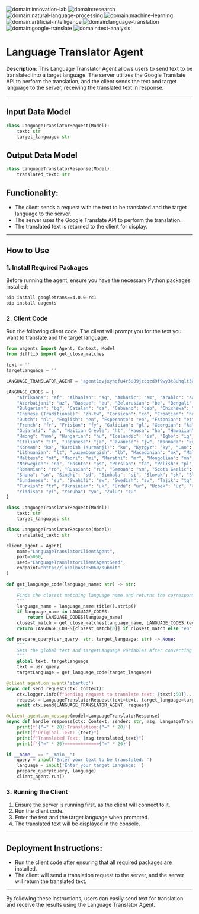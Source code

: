 ![domain:innovation-lab](https://img.shields.io/badge/innovation--lab-3D8BD3)
![domain:research](https://img.shields.io/badge/research-3D8BD3)
![domain:natural-language-processing](https://img.shields.io/badge/natural--language--processing-3D8BD3)
![domain:machine-learning](https://img.shields.io/badge/machine--learning-3D8BD3)
![domain:artificial-intelligence](https://img.shields.io/badge/artificial--intelligence-3D8BD3)
![domain:language-translation](https://img.shields.io/badge/language--translation-3D8BD3)
![domain:google-translate](https://img.shields.io/badge/google--translate-3D8BD3)
![domain:text-analysis](https://img.shields.io/badge/text--analysis-3D8BD3)

# Language Translator Agent

**Description**: This Language Translator Agent allows users to send text to be translated into a target language. The server utilizes the Google Translate API to perform the translation, and the client sends the text and target language to the server, receiving the translated text in response.

---

## Input Data Model

```python
class LanguageTranslatorRequest(Model):
    text: str
    target_language: str
```

## Output Data Model

```python
class LanguageTranslatorResponse(Model):
    translated_text: str
```

## Functionality:
- The client sends a request with the text to be translated and the target language to the server.
- The server uses the Google Translate API to perform the translation.
- The translated text is returned to the client for display.

---

## How to Use

### 1. Install Required Packages

Before running the agent, ensure you have the necessary Python packages installed:

```sh
pip install googletrans==4.0.0-rc1
pip install uagents
```

### 2. Client Code

Run the following client code. The client will prompt you for the text you want to translate and the target language.

```python
from uagents import Agent, Context, Model
from difflib import get_close_matches

text = ''
targetLanguage = ''

LANGUAGE_TRANSLATOR_AGENT = 'agent1qvjxyhqfu4r5u89jccqzd9f9wy3t8uhqlt30euczjf4dyqgh6ftegwypmsl'

LANGUAGE_CODES = {
    "Afrikaans": "af", "Albanian": "sq", "Amharic": "am", "Arabic": "ar", "Armenian": "hy",
    "Azerbaijani": "az", "Basque": "eu", "Belarusian": "be", "Bengali": "bn", "Bosnian": "bs",
    "Bulgarian": "bg", "Catalan": "ca", "Cebuano": "ceb", "Chichewa": "ny", "Chinese (Simplified)": "zh-cn",
    "Chinese (Traditional)": "zh-tw", "Corsican": "co", "Croatian": "hr", "Czech": "cs", "Danish": "da",
    "Dutch": "nl", "English": "en", "Esperanto": "eo", "Estonian": "et", "Filipino": "tl", "Finnish": "fi",
    "French": "fr", "Frisian": "fy", "Galician": "gl", "Georgian": "ka", "German": "de", "Greek": "el",
    "Gujarati": "gu", "Haitian Creole": "ht", "Hausa": "ha", "Hawaiian": "haw", "Hebrew": "iw", "Hindi": "hi",
    "Hmong": "hmn", "Hungarian": "hu", "Icelandic": "is", "Igbo": "ig", "Indonesian": "id", "Irish": "ga",
    "Italian": "it", "Japanese": "ja", "Javanese": "jw", "Kannada": "kn", "Kazakh": "kk", "Khmer": "km",
    "Korean": "ko", "Kurdish (Kurmanji)": "ku", "Kyrgyz": "ky", "Lao": "lo", "Latin": "la", "Latvian": "lv",
    "Lithuanian": "lt", "Luxembourgish": "lb", "Macedonian": "mk", "Malagasy": "mg", "Malay": "ms", "Malayalam": "ml",
    "Maltese": "mt", "Maori": "mi", "Marathi": "mr", "Mongolian": "mn", "Myanmar (Burmese)": "my", "Nepali": "ne",
    "Norwegian": "no", "Pashto": "ps", "Persian": "fa", "Polish": "pl", "Portuguese": "pt", "Punjabi": "pa",
    "Romanian": "ro", "Russian": "ru", "Samoan": "sm", "Scots Gaelic": "gd", "Serbian": "sr", "Sesotho": "st",
    "Shona": "sn", "Sindhi": "sd", "Sinhala": "si", "Slovak": "sk", "Slovenian": "sl", "Somali": "so", "Spanish": "es",
    "Sundanese": "su", "Swahili": "sw", "Swedish": "sv", "Tajik": "tg", "Tamil": "ta", "Telugu": "te", "Thai": "th",
    "Turkish": "tr", "Ukrainian": "uk", "Urdu": "ur", "Uzbek": "uz", "Vietnamese": "vi", "Welsh": "cy", "Xhosa": "xh",
    "Yiddish": "yi", "Yoruba": "yo", "Zulu": "zu"
}

class LanguageTranslatorRequest(Model):
    text: str
    target_language: str

class LanguageTranslatorResponse(Model):
    translated_text: str

client_agent = Agent(
    name="LanguageTranslatorClientAgent",
    port=5060,
    seed="LanguageTranslatorClientAgentSeed",
    endpoint="http://localhost:5060/submit"
)

def get_language_code(language_name: str) -> str:
    """
    Finds the closest matching language name and returns the corresponding language code.
    """
    language_name = language_name.title().strip()
    if language_name in LANGUAGE_CODES:
        return LANGUAGE_CODES[language_name]
    closest_match = get_close_matches(language_name, LANGUAGE_CODES.keys(), n=1, cutoff=0.6)
    return LANGUAGE_CODES[closest_match[0]] if closest_match else "en"  # Default to English if no match found

def prepare_query(usr_query: str, target_language: str) -> None:
    """
    Sets the global text and targetLanguage variables after converting the target language to its code.
    """
    global text, targetLanguage
    text = usr_query
    targetLanguage = get_language_code(target_language)

@client_agent.on_event('startup')
async def send_request(ctx: Context):
    ctx.logger.info(f"Sending request to translate text: {text[:50]}...")
    request = LanguageTranslatorRequest(text=text, target_language=targetLanguage)
    await ctx.send(LANGUAGE_TRANSLATOR_AGENT, request)

@client_agent.on_message(model=LanguageTranslatorResponse)
async def handle_response(ctx: Context, sender: str, msg: LanguageTranslatorResponse):
    print(f'{"=" * 20}:Translation:{"=" * 20}')
    print(f"Original Text: {text}")
    print(f"Translated Text: {msg.translated_text}")
    print(f'{"=" * 20}============={"=" * 20}')

if __name__ == "__main__":
    query = input('Enter your text to be translated: ')
    language = input('Enter your target Language: ')
    prepare_query(query, language)
    client_agent.run()
```

### 3. Running the Client

1. Ensure the server is running first, as the client will connect to it.
2. Run the client code.
3. Enter the text and the target language when prompted.
4. The translated text will be displayed in the console.

---

## Deployment Instructions:
- Run the client code after ensuring that all required packages are installed.
- The client will send a translation request to the server, and the server will return the translated text.

---

By following these instructions, users can easily send text for translation and receive the results using the Language Translator Agent.